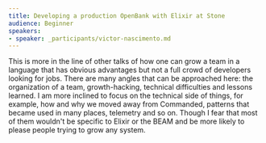 ```yaml
---
title: Developing a production OpenBank with Elixir at Stone
audience: Beginner
speakers:
- speaker: _participants/victor-nascimento.md
---
```

This is more in the line of other talks of how one can grow a team in a language that has obvious advantages but not a full crowd of developers looking for jobs. There are many angles that can be approached here: the organization of a team, growth-hacking, technical difficulties and lessons learned. I am more inclined to focus on the technical side of things, for example, how and why we moved away from Commanded, patterns that became used in many places, telemetry and so on. Though I fear that most of them wouldn't be specific to Elixir or the BEAM and be more likely to please people trying to grow any system.